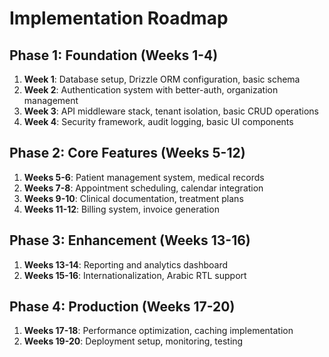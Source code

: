 # Implementation Roadmap

## Phase 1: Foundation (Weeks 1-4)

1. **Week 1**: Database setup, Drizzle ORM configuration, basic schema
2. **Week 2**: Authentication system with better-auth, organization management
3. **Week 3**: API middleware stack, tenant isolation, basic CRUD operations
4. **Week 4**: Security framework, audit logging, basic UI components

## Phase 2: Core Features (Weeks 5-12)

1. **Weeks 5-6**: Patient management system, medical records
2. **Weeks 7-8**: Appointment scheduling, calendar integration
3. **Weeks 9-10**: Clinical documentation, treatment plans
4. **Weeks 11-12**: Billing system, invoice generation

## Phase 3: Enhancement (Weeks 13-16)

1. **Weeks 13-14**: Reporting and analytics dashboard
2. **Weeks 15-16**: Internationalization, Arabic RTL support

## Phase 4: Production (Weeks 17-20)

1. **Weeks 17-18**: Performance optimization, caching implementation
2. **Weeks 19-20**: Deployment setup, monitoring, testing

